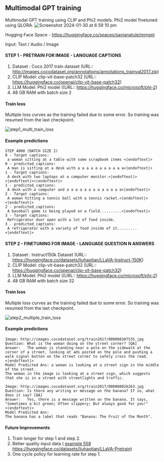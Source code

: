 ## Multimodal GPT training

Mulitmodal GPT training using CLIP and Phi2 models. Phi2 model finetuned using QLORA.
![Screenshot 2024-01-30 at 6 59 10 pm](https://github.com/santule/ERA/assets/20509836/5e9c42be-77d0-4439-8e6d-c92023f9787b)

Hugging Face Space - https://huggingface.co/spaces/sanjanatule/mmgpt

Input:
Text / Audio / Image

#### STEP 1 - PRETRAIN FOR IMAGE - LANGUAGE CAPTIONS

1. Dataset : Coco 2017 train dataset (URL:: http://images.cocodataset.org/annotations/annotations_trainval2017.zip)
2. CLIP Model: clip-vit-base-patch32 (URL:: https://huggingface.co/openai/clip-vit-base-patch32)
3. LLM Model: Phi2 model ((URL:: https://huggingface.co/microsoft/phi-2)
4. 48 GB RAM with batch size 2


#### Train loss
Multiple loss curves as the training failed due to some error. So training was resumed from the last checkpoint.

![step1_multi_train_loss](https://github.com/santule/ERA/assets/20509836/2c4ee048-1148-43aa-8508-b01417c3539a)

#### Example predictions 
```
STEP 4000 (BATCH SIZE 2)
0 - Target captions:
 a woman sitting at a table with some scrapbook items <|endoftext|>  
0 - predicted_captions:
 A man is sitting at a desk with a a a a a a a a a a a<|endoftext|> 
1 - Target captions:
 A desk with two laptops at a computer monitor.<|endoftext|><|endoftext|><|endoftext|>  
1 - predicted_captions:
 A desk with a computer and a a a a a a a a a a a a a<|endoftext|> 
2 - Target captions:
 A woman hitting a tennis ball with a tennis racket.<|endoftext|><|endoftext|>  
2 - predicted_captions:
 A baseball game is being played on a field..........<|endoftext|> 
3 - Target captions:
 Refrigerator door open with a lot of food inside.   
3 - predicted_captions:
 A refrigerator with a variety of food inside of it.........<|endoftext|>
```
#### STEP 2 - FINETUNING FOR IMAGE - LANGUAGE QUESTION N ANSWERS

1. Dataset : Instruct150k Dataset (URL:: https://huggingface.co/datasets/liuhaotian/LLaVA-Instruct-150K)
2. CLIP Model: clip-vit-base-patch32 (URL:: https://huggingface.co/openai/clip-vit-base-patch32)
3. LLM Model: Phi2 model ((URL:: https://huggingface.co/microsoft/phi-2)
4. 48 GB RAM with batch size 32


#### Train loss
Multiple loss curves as the training failed due to some error. So training was resumed from the last checkpoint.

![step2_multiple_train_loss](https://github.com/santule/ERA/assets/20509836/0f5c1ca8-5287-4855-baf5-b29cd06801e1)

#### Example predictions
```
Image: http://images.cocodataset.org/train2017/000000107535.jpg
Question: What is the woman doing on the street corner? [QA]
Answer:   The woman is standing near a pole on the sidewalk at the corner of a street, looking at ads posted on the pole and pushing a walk signal button on the street corner to safely cross the road.<|endoftext|>
Model Predicted Ans: a woman is looking at a street sign in the middle of the street.
The woman in the image is looking at a street sign, which suggests that she is in a street with streetlights and traffic.

Image: http://images.cocodataset.org/train2017/000000026263.jpg
Question: Is there any writing or message on the banana? If so, what does it say? [QA]
Answer:   Yes, there is a message written on the banana. It says, "Sometimes a bit green; Often slippery; But always good for you!"<|endoftext|>
Model Predicted Ans: 
The banana has a label that reads "Banana: The Fruit of the Month".
```

#### Future Improvements
1. Train longer for step 1 and step 2.
2. Better quality input data ( [example 558 ](https://huggingface.co/datasets/liuhaotian/LLaVA-Pretrain)https://huggingface.co/datasets/liuhaotian/LLaVA-Pretrain)
3. One cycle policy for learning rate for step 1.
